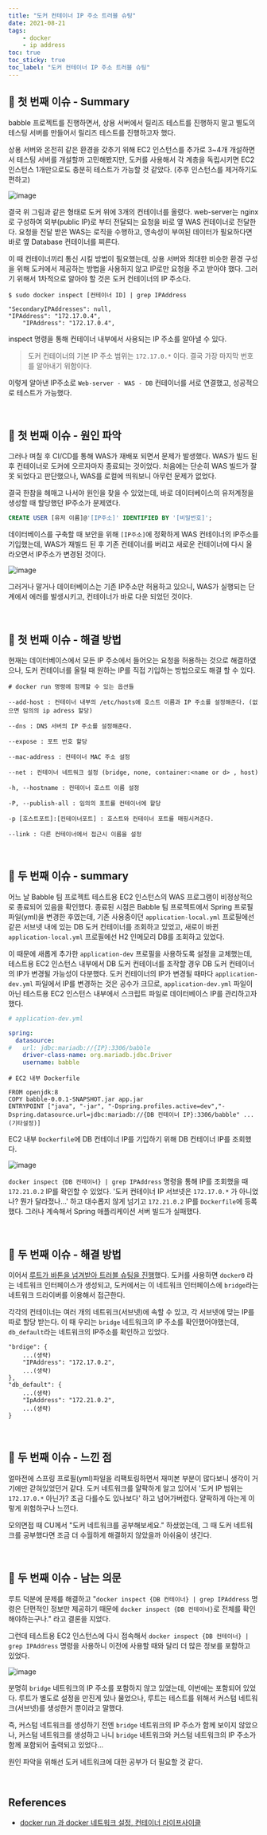 ```yaml
---
title: "도커 컨테이너 IP 주소 트러블 슈팅"
date: 2021-08-21
tags:
    - docker
    - ip address
toc: true
toc_sticky: true 
toc_label: "도커 컨테이너 IP 주소 트러블 슈팅"
---
```


## 🐋 첫 번째 이슈 - Summary
babble 프로젝트를 진행하면서, 상용 서버에서 릴리즈 테스트를 진행하지 말고 
별도의 테스팅 서버를 만들어서 릴리즈 테스트를 진행하고자 했다.

상용 서버와 온전히 같은 환경을 갖추기 위해 EC2 인스턴스를 추가로 3~4개 개설하면서 
테스팅 서버를 개설할까 고민해봤지만, 도커를 사용해서 각 계층을 독립시키면 
EC2 인스턴스 1개만으로도 충분히 테스트가 가능할 것 같았다. (추후 인스턴스를 제거하기도 편하고)

![image](https://user-images.githubusercontent.com/37354145/126854249-a664eed8-3eb2-42a5-a551-0d0149449637.png)

결국 위 그림과 같은 형태로 도커 위에 3개의 컨테이너를 올렸다. 
web-server는 nginx로 구성하여 외부(public IP)로 부터 전달되는 요청을 
바로 옆 WAS 컨테이너로 전달한다. 요청을 전달 받은 WAS는 로직을 수행하고, 
영속성이 부여된 데이터가 필요하다면 바로 옆 Database 컨테이너를 찌른다.

이 때 컨테이너끼리 통신 시킬 방법이 필요했는데, 상용 서버와 최대한 비슷한 환경 구성을 위해 
도커에서 제공하는 방법을 사용하지 않고 IP로만 요청을 주고 받아야 했다. 
그러기 위해서 1차적으로 알아야 할 것은 도커 컨테이너의 IP 주소다.

```
$ sudo docker inspect [컨테이너 ID] | grep IPAddress
```
```
"SecondaryIPAddresses": null,
"IPAddress": "172.17.0.4",
    "IPAddress": "172.17.0.4",
```

inspect 명령을 통해 컨테이너 내부에서 사용되는 IP 주소를 알아낼 수 있다.

> 도커 컨테이너의 기본 IP 주소 범위는 `172.17.0.*` 이다. 
> 결국 가장 마지막 번호를 알아내기 위함이다.

이렇게 알아낸 IP주소로 `Web-server - WAS - DB` 컨테이너를 서로 연결했고, 성공적으로 테스트가 가능했다.

<br>

## 🐋 첫 번째 이슈 - 원인 파악
그러나 며칠 후 CI/CD를 통해 WAS가 재배포 되면서 문제가 발생했다. 
WAS가 빌드 된 후 컨테이너로 도커에 오르자마자 종료되는 것이었다. 처음에는 단순히 WAS 빌드가 잘못 되었다고 판단했으나, WAS를 로컬에 띄워보니 아무런 문제가 없었다.

결국 한참을 헤매고 나서야 원인을 찾을 수 있었는데, 바로 데이터베이스의 유저계정을 생성할 때 할당했던 IP주소가 문제였다.

```sql
CREATE USER [유저 이름]@'[IP주소]' IDENTIFIED BY '[비밀번호]';
```

데이터베이스를 구축할 때 보안을 위해 `[IP주소]`에 정확하게 WAS 컨테이너의 IP주소를 기입했는데, WAS가 재빌드 된 후 기존 컨테이너를 버리고 새로운 컨테이너에 다시 올라오면서 IP주소가 변경된 것이다.

![image](https://user-images.githubusercontent.com/37354145/126854744-bc7e1ec0-ea57-4242-a4ba-dfd1df81587a.png)

그러거나 말거나 데이터베이스는 기존 IP주소만 허용하고 있으니, WAS가 실행되는 단계에서 에러를 
발생시키고, 컨테이너가 바로 다운 되었던 것이다.

<br>

## 🐋 첫 번째 이슈 - 해결 방법
현재는 데이터베이스에서 모든 IP 주소에서 들어오는 요청을 허용하는 것으로 해결하였으나, 
도커 컨테이너를 올릴 때 원하는 IP를 직접 기입하는 방법으로도 해결 할 수 있다.

```
# docker run 명령에 함께할 수 있는 옵션들

--add-host : 컨테이너 내부의 /etc/hosts에 호스트 이름과 IP 주소를 설정해준다. (없으면 임의의 ip adress 할당)

--dns : DNS 서버의 IP 주소를 설정해준다.

--expose : 포트 번호 할당

--mac-address : 컨테이너 MAC 주소 설정

--net : 컨테이너 네트워크 설정 (bridge, none, container:<name or d> , host)

-h, --hostname : 컨테이너 호스트 이름 설정

-P, --publish-all : 임의의 포트를 컨테이너에 할당

-p [호스트포트]:[컨테이너포트] : 호스트와 컨테이너 포트를 매핑시켜준다.

--link : 다른 컨테이너에서 접근시 이름을 설정
```

<br>

## 🐋 두 번째 이슈 - summary
어느 날 Babble 팀 프로젝트 테스트용 EC2 인스턴스의 WAS 프로그램이 비정상적으로 종료되어 있음을 확인했다. 
종료된 시점은 Babble 팀 프로젝트에서 Spring 프로필 파일(yml)을 변경한 후였는데, 
기존 사용중이던 `application-local.yml` 프로필에선 같은 서브넷 내에 있는 DB 도커 컨테이너를 조회하고 있었고, 
새로이 바뀐 `application-local.yml` 프로필에선 H2 인메모리 DB를 조회하고 있었다.

이 때문에 새롭게 추가한 `application-dev` 프로필을 사용하도록 설정을 교체했는데, 
테스트용 EC2 인스턴스 내부에서 DB 도커 컨테이너를 조작할 경우 DB 도커 컨테이너의 IP가 변경될 가능성이 다분했다.
도커 컨테이너의 IP가 변경될 때마다 `application-dev.yml` 파일에서 IP를 변경하는 것은 공수가 크므로,
`application-dev.yml` 파일이 아닌 테스트용 EC2 인스턴스 내부에서 스크립트 파일로 데이터베이스 IP를 관리하고자 했다.

```yml
# application-dev.yml

spring:
  datasource:
#   url: jdbc:mariadb://{IP}:3306/babble
    driver-class-name: org.mariadb.jdbc.Driver
    username: babble
```
```
# EC2 내부 Dockerfile

FROM openjdk:8
COPY babble-0.0.1-SNAPSHOT.jar app.jar
ENTRYPOINT ["java", "-jar", "-Dspring.profiles.active=dev","-Dspring.datasource.url=jdbc:mariadb://{DB 컨테이너 IP}:3306/babble" ...(기타설정)]
```

EC2 내부 `Dockerfile`에 DB 컨테이너 IP를 기입하기 위해 DB 컨테이너 IP를 조회했다.

![image](https://user-images.githubusercontent.com/37354145/135214449-bf4952e5-a123-4fa4-8e37-4eeb52e04576.png)

`docker inspect {DB 컨테이너} | grep IPAddress` 명령을 통해 IP를 조회했을 때 `172.21.0.2` IP를 확인할 수 있었다. '도커 컨테이너 IP 서브넷은 `172.17.0.*` 가 아니었나? 뭔가 달라졌나...' 하고 대수롭지 않게 넘기고 `172.21.0.2` IP를 `Dockerfile`에 등록했다. 그러나 계속해서 Spring 애플리케이션 서버 빌드가 실패했다.

<br>

## 🐋 두 번째 이슈 - 해결 방법

이어서 [루트가 바톤을 넘겨받아 트러블 슈팅을 진행](https://iodized-capri-aa0.notion.site/Docker-network-dbc4610f6f33444f81d66046309b6d5a)했다. 
도커를 사용하면 `docker0` 라는 네트워크 인터페이스가 생성되고, 도커에서는 이 네트워크 인터페이스에 `bridge`라는 네트워크 드라이버를 이용해서 접근한다.

각각의 컨테이너는 여러 개의 네트워크(서브넷)에 속할 수 있고, 각 서브넷에 맞는 IP를 따로 할당 받는다. 이 때 우리는 `bridge` 네트워크의 IP 주소를 확인했어야했는데, `db_default`라는 네트워크의 IP주소를 확인하고 있었다.

```
"brdige": {
    ...(생략)
    "IPAddress": "172.17.0.2",
    ...(생략)
},
"db_default": {
    ...(생략)
    "IpAddress": "172.21.0.2",
    ...(생략)
}
```

<br> 

## 🐋 두 번째 이슈 - 느낀 점
얼마전에 스프링 프로필(yml)파일을 리팩토링하면서 재미본 부분이 많다보니 생각이 거기에만 갇혀있었던거 같다. 도커 네트워크를 얄팍하게 알고 있어서 '도커 IP 범위는 `172.17.0.*` 아닌가? 조금 다를수도 있나보다' 하고 넘어가버렸다. 얄팍하게 아는게 이렇게 위험하구나 느낀다.

모의면접 때 CU께서 "도커 네트워크를 공부해보세요." 하셨었는데, 그 때 도커 네트워크를 공부했다면 조금 더 수월하게 해결하지 않았을까 아쉬움이 생긴다.

<br>

## 🐋 두 번째 이슈 - 남는 의문

루트 덕분에 문제를 해결하고 "`docker inspect {DB 컨테이너} | grep IPAddress` 명령은 단편적인 정보만 제공하기 때문에 `docker inspect {DB 컨테이너}`로 전체를 확인해야하는구나." 라고 결론을 지었다.

그런데 테스트용 EC2 인스턴스에 다시 접속해서 `docker inspect {DB 컨테이너} | grep IPAddress` 명령을 사용하니 이전에 사용할 때와 달리 더 많은 정보를 포함하고 있었다.

![image](https://user-images.githubusercontent.com/37354145/135214460-5fbb3d99-0610-4cee-ad66-055fe1b15f1a.png)

분명히 `bridge` 네트워크의 IP 주소를 포함하지 않고 있었는데, 이번에는 포함되어 있었다.
루트가 별도로 설정을 만진게 있나 물었으나, 루트는 테스트를 위해서 커스텀 네트워크(서브넷)를 생성한거 뿐이라고 말했다. 

즉, 커스텀 네트워크를 생성하기 전엔 `bridge` 네트워크의 IP 주소가 함께 보이지 않았으나, 커스텀 네트워크를 생성하고 나니 `bridge` 네트워크와 커스텀 네트워크의 IP 주소가 함께 포함되어 출력되고 있었다...

원인 파악을 위해선 도커 네트워크에 대한 공부가 더 필요할 것 같다.

<br>

## References
- [docker run 과 docker 네트워크 설정, 컨테이너 라이프사이클](https://www.leafcats.com/191)
